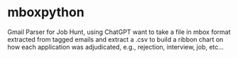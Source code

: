 # mboxpython
Gmail Parser for Job Hunt, using ChatGPT want to take a file in mbox format extracted from tagged emails and extract a .csv to build a ribbon chart on how each application was adjudicated, e.g., rejection, interview, job, etc...
